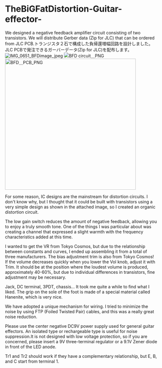 # TheBiGFatDistortion-Guitar-effector-
We designed a negative feedback amplifier circuit consisting of two transistors. We will distribute Gerber data (Zip for JLC) that can be ordered from JLC PCB.トランジスタ２石で構成した負帰還増幅回路を設計しました。JLC PCBで発注できるガーバーデータ(Zip for JLC)を配布します。
![IMG_0651_BFDimage_jpeg](https://github.com/user-attachments/assets/dbf08f46-3421-4dfe-8f6b-2936cf55e5ae)
![BFD circuit＿PNG](https://github.com/user-attachments/assets/6c77fae7-267a-4626-b5da-179bfe3b6a60)
<img width="432" alt="BFD＿PCB_PNG" src="https://github.com/user-attachments/assets/481811d3-e4df-4e07-9c29-f41d96a4e6fc" />

For some reason, IC designs are the mainstream for distortion circuits. I don't know why, but I thought that it could be built with transistors using a very simple design as shown in the attached image, so I created an organic distortion circuit.

The low gain switch reduces the amount of negative feedback, allowing you to enjoy a truly smooth tone. One of the things I was particular about was creating a channel that expressed a slight warmth with the frequency characteristics added at this time.

I wanted to get the VR from Tokyo Cosmos, but due to the relationship between constants and curves, I ended up assembling it from a total of three manufacturers. The bias adjustment trim is also from Tokyo Cosmos!
If the volume decreases quickly when you lower the Vol knob, adjust it with Trim. It should be at the position where the loudest volume is produced, approximately 40-60%, but due to individual differences in transistors, fine adjustment may be necessary.

Jack, DC terminal, 3PDT, chassis... It took me quite a while to find what I liked. The grip on the sole of the foot is made of a special material called Hanenite, which is very nice.

We have adopted a unique mechanism for wiring. I tried to minimize the noise by using FTP (Foiled Twisted Pair) cables, and this was a really great noise reduction.

Please use the center negative DC9V power supply used for general guitar effectors. An isolated type or rechargeable type is useful for noise suppression.It is not designed with low voltage protection, so if you are concerned, please insert a 9V three-terminal regulator or a 9.1V Zener diode in front of the LED anode.

Tr1 and Tr2 should work if they have a complementary relationship, but E, B, and C start from terminal 1.

